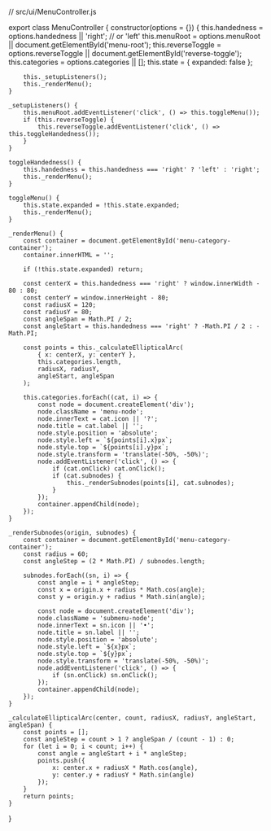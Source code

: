 // src/ui/MenuController.js

export class MenuController {
    constructor(options = {}) {
        this.handedness = options.handedness || 'right'; // or 'left'
        this.menuRoot = options.menuRoot || document.getElementById('menu-root');
        this.reverseToggle = options.reverseToggle || document.getElementById('reverse-toggle');
        this.categories = options.categories || [];
        this.state = {
            expanded: false
        };

        this._setupListeners();
        this._renderMenu();
    }

    _setupListeners() {
        this.menuRoot.addEventListener('click', () => this.toggleMenu());
        if (this.reverseToggle) {
            this.reverseToggle.addEventListener('click', () => this.toggleHandedness());
        }
    }

    toggleHandedness() {
        this.handedness = this.handedness === 'right' ? 'left' : 'right';
        this._renderMenu();
    }

    toggleMenu() {
        this.state.expanded = !this.state.expanded;
        this._renderMenu();
    }

    _renderMenu() {
        const container = document.getElementById('menu-category-container');
        container.innerHTML = '';

        if (!this.state.expanded) return;

        const centerX = this.handedness === 'right' ? window.innerWidth - 80 : 80;
        const centerY = window.innerHeight - 80;
        const radiusX = 120;
        const radiusY = 80;
        const angleSpan = Math.PI / 2;
        const angleStart = this.handedness === 'right' ? -Math.PI / 2 : -Math.PI;

        const points = this._calculateEllipticalArc(
            { x: centerX, y: centerY },
            this.categories.length,
            radiusX, radiusY,
            angleStart, angleSpan
        );

        this.categories.forEach((cat, i) => {
            const node = document.createElement('div');
            node.className = 'menu-node';
            node.innerText = cat.icon || '?';
            node.title = cat.label || '';
            node.style.position = 'absolute';
            node.style.left = `${points[i].x}px`;
            node.style.top = `${points[i].y}px`;
            node.style.transform = 'translate(-50%, -50%)';
            node.addEventListener('click', () => {
                if (cat.onClick) cat.onClick();
                if (cat.subnodes) {
                    this._renderSubnodes(points[i], cat.subnodes);
                }
            });
            container.appendChild(node);
        });
    }

    _renderSubnodes(origin, subnodes) {
        const container = document.getElementById('menu-category-container');
        const radius = 60;
        const angleStep = (2 * Math.PI) / subnodes.length;

        subnodes.forEach((sn, i) => {
            const angle = i * angleStep;
            const x = origin.x + radius * Math.cos(angle);
            const y = origin.y + radius * Math.sin(angle);

            const node = document.createElement('div');
            node.className = 'submenu-node';
            node.innerText = sn.icon || '•';
            node.title = sn.label || '';
            node.style.position = 'absolute';
            node.style.left = `${x}px`;
            node.style.top = `${y}px`;
            node.style.transform = 'translate(-50%, -50%)';
            node.addEventListener('click', () => {
                if (sn.onClick) sn.onClick();
            });
            container.appendChild(node);
        });
    }

    _calculateEllipticalArc(center, count, radiusX, radiusY, angleStart, angleSpan) {
        const points = [];
        const angleStep = count > 1 ? angleSpan / (count - 1) : 0;
        for (let i = 0; i < count; i++) {
            const angle = angleStart + i * angleStep;
            points.push({
                x: center.x + radiusX * Math.cos(angle),
                y: center.y + radiusY * Math.sin(angle)
            });
        }
        return points;
    }
}
